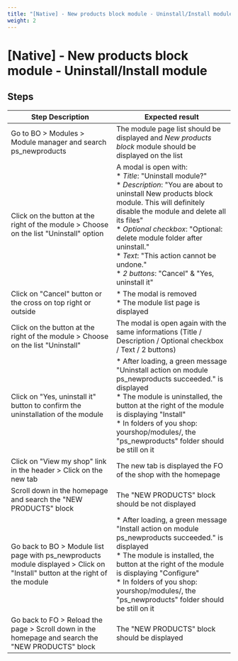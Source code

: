 ```yaml
---
title: "[Native] - New products block module - Uninstall/Install module"
weight: 2
---
```


# [Native] - New products block module - Uninstall/Install module
## Steps
| Step Description | Expected result |
| ----- | ----- |
| Go to BO > Modules > Module manager and search ps_newproducts | The module page list should be displayed and *New products block* module should be displayed on the list |
| Click on the button at the right of the module > Choose on the list "Uninstall" option | A modal is open with:<br> * *Title*: "Uninstall module?"<br> * *Description*: "You are about to uninstall New products block module. This will definitely disable the module and delete all its files"<br> * *Optional* *checkbox*: "Optional: delete module folder after uninstall."<br> * *Text*: "This action cannot be undone."<br> * *2 buttons*: "Cancel" & "Yes, uninstall it" |
| Click on "Cancel" button or the cross on top right or outside | * The modal is removed<br> * The module list page is displayed |
| Click on the button at the right of the module > Choose on the list "Uninstall" | The modal is open again with the same informations (Title / Description / Optional checkbox / Text / 2 buttons) |
| Click on "Yes, uninstall it" button to confirm the uninstallation of the module | * After loading, a green message "Uninstall action on module ps_newproducts succeeded." is displayed<br> * The module is uninstalled, the button at the right of the module is displaying "Install"<br> * In folders of you shop: yourshop/modules/, the "ps_newproducts" folder should be still on it |
| Click on "View my shop" link in the header > Click on the new tab | The new tab is displayed the FO of the shop with the homepage |
| Scroll down in the homepage and search the "NEW PRODUCTS" block | The "NEW PRODUCTS" block should be not displayed |
| Go back to BO > Module list page with ps_newproducts module displayed > Click on "Install" button at the right of the module | * After loading, a green message "Install action on module ps_newproducts succeeded." is displayed<br> * The module is installed, the button at the right of the module is displaying "Configure"<br> * In folders of you shop: yourshop/modules/, the "ps_newproducts" folder should be still on it |
| Go back to FO > Reload the page > Scroll down in the homepage and search the "NEW PRODUCTS" block | The "NEW PRODUCTS" block should be displayed |
